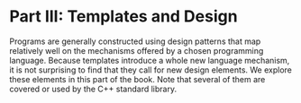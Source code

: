 # Part III: Templates and Design 

Programs are generally constructed using design patterns that map relatively well on the mechanisms offered by a chosen programming language. Because templates introduce a whole new language mechanism, it is not surprising to find that they call for new design elements. We explore these elements in this part of the book. Note that several of them are covered or used by the C++ standard
library.
